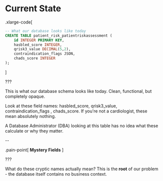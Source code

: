 # Current State

.xlarge-code[

```sql
-- What our database looks like today
CREATE TABLE patient_risk_patientriskassessment (
    id INTEGER PRIMARY KEY,
    hasbled_score INTEGER,
    qrisk3_value DECIMAL(5,2),
    contraindication_flags JSON,
    chads_score INTEGER
);
```

]

???

This is what our database schema looks like today. Clean, functional, but completely opaque.

Look at these field names: hasbled_score, qrisk3_value, contraindication_flags , chads_score. If you're not a cardiologist, these mean absolutely nothing.

A Database Administrator (DBA) looking at this table has no idea what these calculate or why they matter.

--

.pain-point[
**Mystery Fields**
]

???

What do these cryptic names actually mean? This is the **root** of our problem - the database itself contains no business context.
